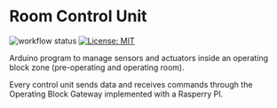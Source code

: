 # Room Control Unit

![workflow status](https://github.com/smartoperatingblock/room-control-unit/actions/workflows/build-and-deploy.yml/badge.svg)
[![License: MIT](https://img.shields.io/badge/License-MIT-yellow.svg)](https://opensource.org/licenses/MIT)

Arduino program to manage sensors and actuators inside an operating block zone (pre-operating and operating room).

Every control unit sends data and receives commands through the Operating Block Gateway implemented with a Rasperry PI. 
